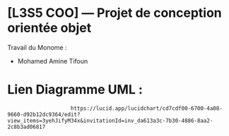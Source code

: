 # [L3S5 COO] — Projet de conception orientée objet

Travail du Monome :

- Mohamed Amine Tifoun


# Lien Diagramme UML : 
                        https://lucid.app/lucidchart/cd7cdf00-6700-4a08-9660-d92b12dc9364/edit?view_items=3yehJifyM34x&invitationId=inv_da613a3c-7b30-4886-8aa2-2c8b3ad06817

